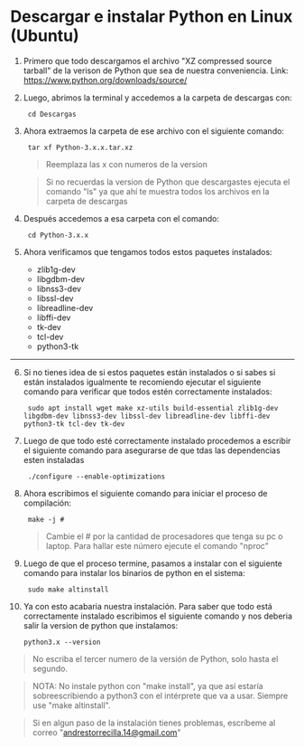 # Descargar e instalar Python en Linux (Ubuntu)

1. Primero que todo descargamos el archivo "XZ compressed source tarball" de la verison de Python que sea de nuestra conveniencia. Link: https://www.python.org/downloads/source/

2. Luego, abrimos la terminal y accedemos a la carpeta de descargas con:
    
        cd Descargas

3. Ahora extraemos la carpeta de ese archivo con el siguiente comando:

        tar xf Python-3.x.x.tar.xz
    
    >Reemplaza las x con numeros de la version  

    >Si no recuerdas la version de Python que descargastes ejecuta el comando  "ls" ya que ahí te muestra todos los archivos en la carpeta de descargas

4. Después accedemos a esa carpeta con el comando:
        
        cd Python-3.x.x

5. Ahora verificamos que tengamos todos estos paquetes instalados:

    - zlib1g-dev
    - libgdbm-dev
    - libnss3-dev
    - libssl-dev
    - libreadline-dev
    - libffi-dev
    - tk-dev
    - tcl-dev
    - python3-tk
___

6. Si no tienes idea de si estos paquetes están instalados o si sabes si están instalados igualmente te recomiendo ejecutar el siguiente comando para verificar que todos estén correctamente instalados:

        sudo apt install wget make xz-utils build-essential zlib1g-dev libgdbm-dev libnss3-dev libssl-dev libreadline-dev libffi-dev python3-tk tcl-dev tk-dev

7. Luego de que todo esté correctamente instalado procedemos a escribir el siguiente comando para asegurarse de que tdas las dependencias esten instaladas

        ./configure --enable-optimizations

8. Ahora escribimos el siguiente comando  para iniciar el proceso de compilación:

        make -j #

    >Cambie el # por la cantidad de procesadores que tenga su pc o laptop. Para hallar este número ejecute el comando "nproc"

9. Luego de que el proceso termine, pasamos a instalar con el siguiente comando para instalar los binarios de python en el sistema:

        sudo make altinstall

10. Ya con esto acabaria nuestra instalación. Para saber que todo está correctamente instalado escribimos el siguiente comando y nos deberia salir la version de python que instalamos:

        python3.x --version

>No escriba el tercer numero de la versión de Python, solo hasta el segundo.

>NOTA: No instale python con "make install", ya que así estaría sobreescribiendo a python3 con el intérprete que va a usar. Siempre use "make altinstall".

>Si en algun paso de la instalación tienes problemas, escríbeme al correo "andrestorrecilla.14@gmail.com"